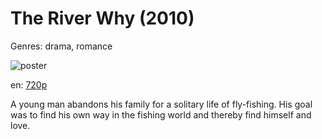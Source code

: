 # The River Why (2010)

Genres: drama, romance

![poster](http://image.tmdb.org/t/p/w500/hqWOnNKoJzY7XqtAOS8bLLrC5Kh.jpg)

en:
  [720p](magnet:?xt=urn:btih:8AB01C2D758E2281FCD7A81C059C5DB48DF916B9&tr=udp://glotorrents.pw:6969/announce&tr=udp://tracker.opentrackr.org:1337/announce&tr=udp://torrent.gresille.org:80/announce&tr=udp://tracker.openbittorrent.com:80&tr=udp://tracker.coppersurfer.tk:6969&tr=udp://tracker.leechers-paradise.org:6969&tr=udp://p4p.arenabg.ch:1337&tr=udp://tracker.internetwarriors.net:1337)
  


A young man abandons his family for a solitary life of fly-fishing. His goal was to find his own way in the fishing world and thereby find himself and love.